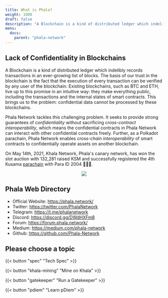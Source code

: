 ```yaml
---
title: What is Phala?
weight: 1000
draft: false
description: "A Blockchain is a kind of distributed ledger which indelibly records transactions in an ever-growing list of blocks. The basis of our trust in the blockchain is the fact that the execution of every transaction can be verified by any user of the blockchain. Existing blockchains, such as BTC and ETH, live up to this promise in an intuitive way: they make everything public, including the transactions and the internal states of smart contracts. This brings us to the problem: confidential data cannot be processed by these blockchains."
menu:
  docs:
    parent: "phala-network"
---
```


## Lack of Confidentiality in Blockchains

A Blockchain is a kind of distributed ledger which indelibly records transactions in an ever-growing list of blocks. The basis of our trust in the blockchain is the fact that the execution of every transaction can be verified by any user of the blockchain. Existing blockchains, such as BTC and ETH, live up to this promise in an intuitive way: they make everything public, including the transactions and the internal states of smart contracts. This brings us to the problem: confidential data cannot be processed by these blockchains.

Phala Network tackles this challenging problem. It seeks to provide strong guarantees of _confidentiality_ without sacrificing _cross-contract interoperability_, which means the confidential contracts in Phala Network can interact with other confidential contracts freely. Further, as a Polkadot parachain, Phala Network enables _cross-chain interoperability_ of smart contracts to confidentially operate assets on another blockchain.

On May 14th, 2021, Khala Network, Phala's canary network, has won the slot auction with 132,281 raised KSM and successfully registered the 4th Kusama [parachain](https://parachains.info/details/khala) with Para ID 2004 🎉🎉🎉.

<div style="text-align: center">
    <img style="max-width: 100%" src="/images/docs/parachain-auction.png">
</div>

## Phala Web Directory

- Official Website: <https://phala.network/>
- Twitter: <https://twitter.com/PhalaNetwork>
- Telegram: <https://t.me/phalanetwork>
- Discord: <https://discord.gg/DWdHXFm8>
- Forum: <https://forum.phala.network/>
- Medium: <https://medium.com/phala-network>
- Github: <https://github.com/Phala-Network>

## Please choose a topic

<!-- {{< button "developer" "Build on Phala" >}} -->

{{< button "spec" "Tech Spec" >}}

{{< button "khala-mining" "Mine on Khala" >}}

{{< button "gatekeeper" "Run a Gatekeeper" >}}

{{< button "pdiem" "Learn pDiem" >}}
